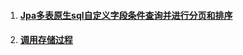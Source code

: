 1. #### [Jpa多表原生sql自定义字段条件查询并进行分页和排序](/chapter1/jpa/jpaduo-biao-yuan-sheng-sql-zi-ding-yi-zi-duan-tiao-jian-cha-xun-bing-jin-xing-fen-ye-he-pai-xu.md)
2. #### [调用存储过程](/chapter1/jpa/diao-yong-cun-chu-guo-cheng.md)



